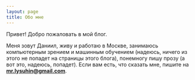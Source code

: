 ```yaml
---
layout: page
title: Обо мне
---
```


Привет!
Добро пожаловать в мой блог.

Меня зовут Даниил, живу и работаю в Москве, занимаюсь компьютерным зрением и машинным обучением (надеюсь, ничего из этого не попадет на страницы этого блога), понемногу пишу прозу (а вот это, надеюсь, попадет).
Если вам есть, что сказать мне, пишите на **mr.lysuhin@gmail.com**.

